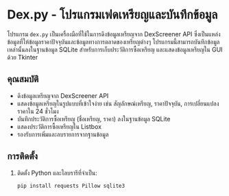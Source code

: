 # Dex.py - โปรแกรมเฟดเหรียญและบันทึกข้อมูล

โปรแกรม `dex.py` เป็นเครื่องมือที่ใช้ในการดึงข้อมูลเหรียญจาก DexScreener API ซึ่งเป็นแหล่งข้อมูลที่ให้ข้อมูลราคาปัจจุบันและข้อมูลทางการตลาดของเหรียญต่างๆ โปรแกรมนี้สามารถบันทึกข้อมูลเหล่านั้นลงในฐานข้อมูล SQLite สำหรับการเก็บประวัติการซื้อเหรียญ และแสดงข้อมูลเหรียญใน GUI ด้วย Tkinter

## คุณสมบัติ
- ดึงข้อมูลเหรียญจาก DexScreener API
- แสดงข้อมูลเหรียญในรูปแบบที่เข้าใจง่าย เช่น สัญลักษณ์เหรียญ, ราคาปัจจุบัน, การเปลี่ยนแปลงราคาใน 24 ชั่วโมง
- บันทึกประวัติการซื้อเหรียญ (ชื่อเหรียญ, ราคา) ลงในฐานข้อมูล SQLite
- แสดงประวัติการซื้อเหรียญใน Listbox
- รองรับการเพิ่มและลบรายการจากฐานข้อมูล

## การติดตั้ง
1. ติดตั้ง Python และไลบรารีที่จำเป็น:
   ```bash
   pip install requests Pillow sqlite3
